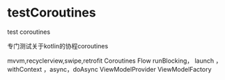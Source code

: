 # testCoroutines
test coroutines

专门测试关于kotlin的协程coroutines

mvvm,recyclerview,swipe,retrofit
Coroutines Flow 
runBlocking， launch ，withContext ，async，doAsync
ViewModelProvider
ViewModelFactory

